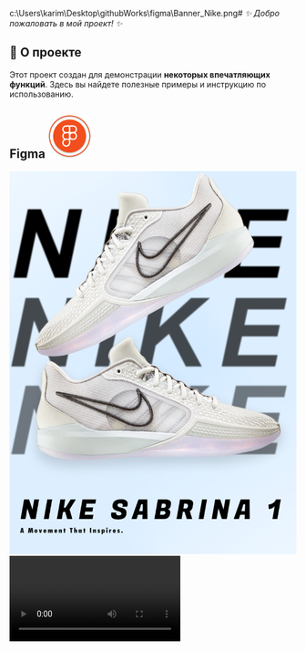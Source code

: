 c:\Users\karim\Desktop\githubWorks\figma\Banner_Nike.png# _✨ Добро пожаловать в мой проект! ✨_

## 📖 О проекте

Этот проект создан для демонстрации **некоторых впечатляющих функций**. Здесь вы найдете полезные примеры и инструкцию по использованию.

## Figma <img width="75px" src="https://github.com/Pedro-Murilo/icons-for-readme/blob/main/.github/figma-icon.svg" alt="Figma Icon" />

![first](./figma/Banner_Nike.png)
<video src='./figma/Banner2.gif'></video>
